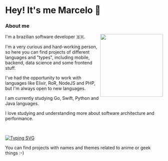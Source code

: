 # Hey! It's me Marcelo :wave:

### About me

<img align='right' src='https://media.giphy.com/media/9S1CJae4qyOZGLWa4y/giphy.gif' width='200'/>

I'm a brazilian software developer :brazil:.

I'm a very curious and hard-working person, so here you can find projects of different languages and "types", including mobile, backend, data science and some frontend stuff.

I've had the opportunity to work with languages like Elixir, RoR, NodeJS and PHP, but I'm always open to new languages.

I am currently studying Go, Swift, Python and Java languages.

I love studying and understanding more about software architecture and performance.

<br/>

[![Typing SVG](https://readme-typing-svg.demolab.com?font=Fira+Code&size=15&duration=7000&pause=1000&color=1070E3&center=true&vCenter=true&multiline=true&width=700&lines=%22IT+IS+IMPORTANT+TO+DRAW+WISDOM+FROM+MANY+DIFFERENT+PLACES.%22;Uncle+Iroh)](https://git.io/typing-svg)

You can find projects with names and themes related to anime or geek things :-)
